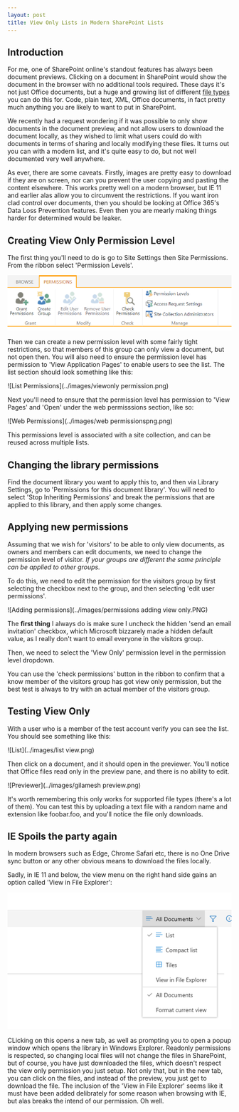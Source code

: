 ```yaml
---
layout: post
title: View Only Lists in Modern SharePoint Lists
---
```


## Introduction

For me, one of SharePoint online's standout features has always been document previews. Clicking on a document in SharePoint would show the document in the browser with no additional tools required. These days it's not just Office documents, but a huge and growing list of different [file types](https://support.office.com/en-us/article/file-types-supported-for-previewing-files-in-onedrive-sharepoint-and-teams-e054cd0f-8ef2-4ccb-937e-26e37419c5e4) you can do this for. Code, plain text, XML, Office documents, in fact pretty much anything you are likely to want to put in SharePoint.

We recently had a request wondering if it was possible to only show documents in the document preview, and not allow users to download the document locally, as they wished to limit what users could do with documents in terms of sharing and locally modifying these files. It turns out you can with a modern list, and it's quite easy to do, but not well documented very well anywhere. 

As ever, there are some caveats. Firstly, images are pretty easy to download if they are on screen, nor can you  prevent the user copying and pasting the content elsewhere. This works pretty well on a modern browser, but IE 11 and earlier alas allow you to circumvent the restrictions.
If you want iron clad control over documents, then you should be looking at Office 365's Data Loss Prevention features. Even then you are mearly making things harder for determined would be leaker.

## Creating View Only Permission Level

The first thing you'll need to do is go to Site Settings then Site Permissions. From the ribbon select 'Permission Levels'.

![Ribbon](../images/ribbon.PNG)

Then we can create a new permission level with some fairly tight restrictions, so that members of this group can only view a document, but not open then. You will also need to ensure the permission level has permission to 'View Application Pages' to enable users to see the list. The list section should look something like this:

![List Permissions](../images/viewonly permission.png)

Next you'll need to ensure that the permission level has permission to 'View Pages' and 'Open' under the web permisssions section, like so:

![Web Permissions](../images/web permissionspng.png)

This permissions level is associated with a site collection, and can be reused across multiple lists.

## Changing the library permissions

Find the document library you want to apply this to, and then via Library Settings, go to 'Permissions for this document library'. You will need to select 'Stop Inheriting Permissions' and break the permissions that are applied to this library, and then apply some changes.

## Applying new permissions

Assuming that we wish for 'visitors' to be able to only view documents, as owners and members can edit documents, we need to change the permission level of visitor. *If your groups are different the same principle can be applied to other groups.*

To do this, we need to edit the permission for the visitors group by first selecting the checkbox next to the group, and then selecting 'edit user permissions'.

![Adding permissions](../images/permissions adding view only.PNG)

The **first thing** I always do is make sure I uncheck the hidden 'send an email invitation' checkbox, which Microsoft bizzarely made a hidden default value, as I really don't want to email everyone in the visitors group.

Then, we need to select the 'View Only' permission level in the permission level dropdown.

You can use the 'check permissions' button in the ribbon to confirm that a know member of the visitors group has got view only permission, but the best test is always to try with an actual member of the visitors group.

## Testing View Only

With a user who is a member of the test account verify you can see the list. You should see something like this:

![List](../images/list view.png)

Then click on a document, and it should open in the previewer. You'll notice that Office files read only in the preview pane, and there is no ability to edit.

![Previewer](../images/gilamesh preview.png)

It's worth remembering this only works for supported file types (there's a lot of them). You can test this by uploading a text file with a random name and extension like foobar.foo, and you'll notice the file only downloads.

## IE Spoils the party again

In modern browsers such as Edge, Chrome Safari etc, there is no One Drive sync button or any other obvious means to download the files locally.

Sadly, in IE 11 and below, the view menu on the right hand side gains an option called 'View in File Explorer':

![IE 11](../images/ie11.png)

CLicking on this opens a new tab, as well as prompting you to open a popup window which opens the library in Windows Explorer. Readonly permissions is respected, so changing local files will not change the files in SharePoint, but of course, you have just downloaded the files, which doesn't respect the view only permission you just setup. Not only that, but in the new tab, you can click on the files, and instead of the preview, you just get to download the file. 
The inclusion of the 'View in File Explorer' seems like it must have been added delibrately for some reason when browsing with IE, but alas breaks the intend of our permission. Oh well.




